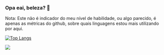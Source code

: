 ### Opa eai, beleza? 👋

Nota: Este não é indicador do meu nível de habilidade, ou algo parecido, é apenas as métricas do github, sobre quais linguagens estou mais utilizando por aqui.


[![Top Langs](https://github-readme-stats.vercel.app/api/top-langs/?username=GeronimoOlanda&layout=compact)](https://github.com/GeronimoOlanda/github-readme-stats)

<a href="https://www.linkedin.com/in/geronimo-olanda-9a6a4313a/"><img src="https://img.shields.io/badge/linkedin-%230077B5.svg?&style=for-the-badge&logo=linkedin&logoColor=white" /></a>

